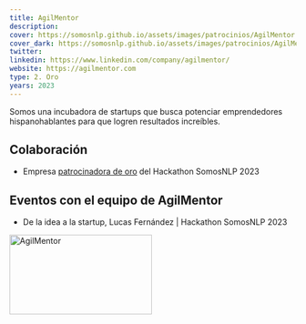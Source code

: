 ```yaml
---
title: AgilMentor
description:
cover: https://somosnlp.github.io/assets/images/patrocinios/AgilMentor.png
cover_dark: https://somosnlp.github.io/assets/images/patrocinios/AgilMentor_dark.png
twitter: 
linkedin: https://www.linkedin.com/company/agilmentor/
website: https://agilmentor.com
type: 2. Oro
years: 2023
---
```


Somos una incubadora de startups que busca potenciar emprendedores hispanohablantes para que logren resultados increíbles.

## Colaboración

- Empresa [patrocinadora de oro](https://somosnlp.org/blog/anuncio-patrocinios-2023) del Hackathon SomosNLP 2023

## Eventos con el equipo de AgilMentor

- De la idea a la startup, Lucas Fernández | Hackathon SomosNLP 2023

<EventSummary
    description="En la charla abordaremos cual es el camino que recorre un proyecto en estadio idea hasta convertirse en una startup con alcance global. En este camino veremos específicamente cómo financiarse para crecer y qué puntos son relevantes para un inversor. No te pierdas los consejos que vamos a darte!"
    poster="https://somosnlp.github.io/assets/images/eventos/230329_de_la_idea_a_la_startup.jpg"
    video="https://www.youtube.com/embed/oQnu5aE4_8M"
    name=""
    website=""
    twitter=""
    linkedin=""
    github=""
    bio="Lucas es emprendedor, Ingeniero Industrial y MBA, fundador de AgilMentor, incubadora de startups Argentina, con mas de 150 proyectos acompañados y potenciados, y más de 25 startups invertidas. Fundador de INCA Empresa Jr, empresa especializada en la consultoría empresarial y actualmente gerenciando proyectos en telecomunicaciones."
    hide_personal_info
/>

<div class="flex justify-center">
    <img alt="AgilMentor" width="250" height="140" 
    src="https://somosnlp.github.io/assets/images/patrocinios/AgilMentor.png" />
</div>
